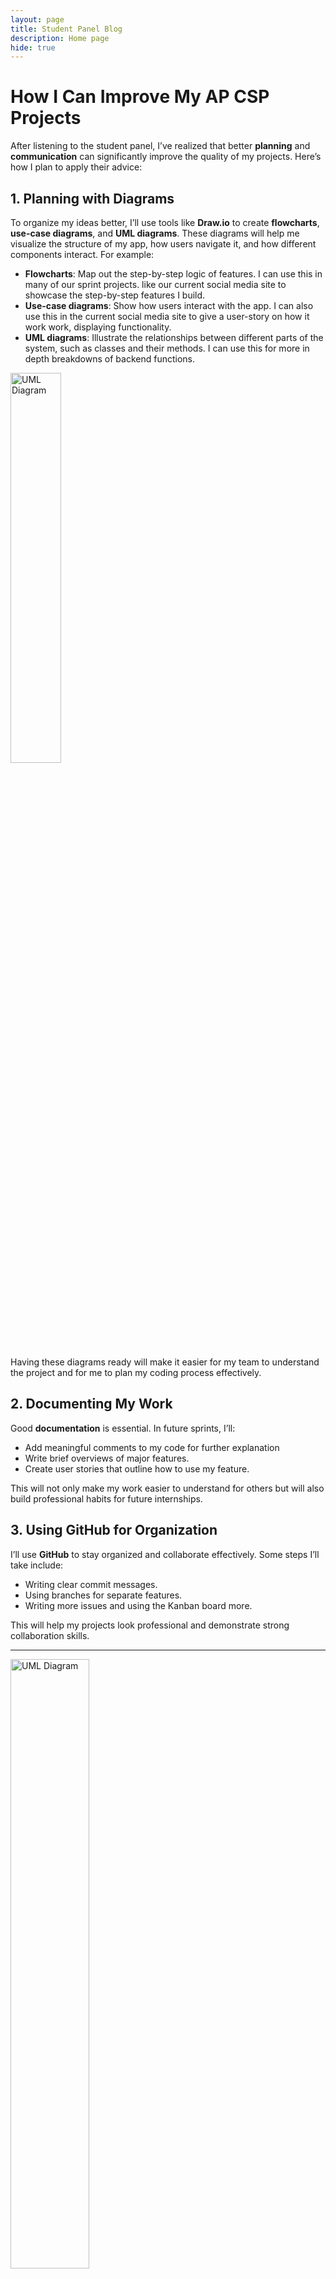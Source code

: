 ```yaml
---
layout: page
title: Student Panel Blog
description: Home page
hide: true
---
```


# How I Can Improve My AP CSP Projects

After listening to the student panel, I’ve realized that better **planning** and **communication** can significantly improve the quality of my projects. Here’s how I plan to apply their advice:

## 1. Planning with Diagrams
To organize my ideas better, I’ll use tools like **Draw.io** to create **flowcharts**, **use-case diagrams**, and **UML diagrams**. These diagrams will help me visualize the structure of my app, how users navigate it, and how different components interact. For example:
- **Flowcharts**: Map out the step-by-step logic of features. I can use this in many of our sprint projects. like our current social media site to showcase the step-by-step features I build.
- **Use-case diagrams**: Show how users interact with the app. I can also use this in the current social media site to give a user-story on how it work work, displaying functionality.
- **UML diagrams**: Illustrate the relationships between different parts of the system, such as classes and their methods. I can use this for more in depth breakdowns of backend functions.

<img src="https://cdn-proxy.slickplan.com/wp-content/uploads/2023/10/10_uml.png" alt="UML Diagram" style="width:40%;"/>

Having these diagrams ready will make it easier for my team to understand the project and for me to plan my coding process effectively.

## 2. Documenting My Work
Good **documentation** is essential. In future sprints, I’ll:
- Add meaningful comments to my code for further explanation
- Write brief overviews of major features.
- Create user stories that outline how to use my feature.

This will not only make my work easier to understand for others but will also build professional habits for future internships.

## 3. Using GitHub for Organization
I’ll use **GitHub** to stay organized and collaborate effectively. Some steps I’ll take include:
- Writing clear commit messages.
- Using branches for separate features.
- Writing more issues and using the Kanban board more.

This will help my projects look professional and demonstrate strong collaboration skills.

---

<img src="images/IMG_6687%20copy.png" alt="UML Diagram" style="width:50%;"/>

